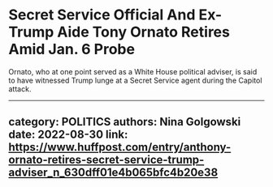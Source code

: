 # Secret Service Official And Ex-Trump Aide Tony Ornato Retires Amid Jan. 6 Probe

Ornato, who at one point served as a White House political adviser, is said to have witnessed Trump lunge at a Secret Service agent during the Capitol attack.

---
category: POLITICS
authors: Nina Golgowski
date: 2022-08-30
link: https://www.huffpost.com/entry/anthony-ornato-retires-secret-service-trump-adviser_n_630dff01e4b065bfc4b20e38
---
